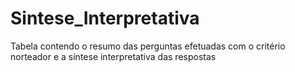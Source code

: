 # Sintese_Interpretativa
Tabela contendo o resumo das perguntas efetuadas com o critério norteador e a síntese interpretativa das respostas
